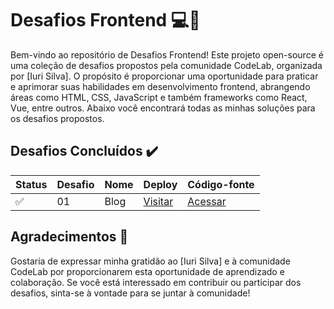 # Desafios Frontend 💻🎨

Bem-vindo ao repositório de Desafios Frontend! Este projeto open-source é uma coleção de desafios propostos pela comunidade CodeLab, organizada por [Iuri Silva]. O propósito é proporcionar uma oportunidade para praticar e aprimorar suas habilidades em desenvolvimento frontend, abrangendo áreas como HTML, CSS, JavaScript e também frameworks como React, Vue, entre outros. Abaixo você encontrará todas as minhas soluções para os desafios propostos.

## Desafios Concluídos ✔️

| Status | Desafio | Nome | Deploy | Código-fonte |
|--------|---------|------|--------|--------------|
| ✅ | 01 | Blog | [Visitar](link) | [Acessar](link) |

## Agradecimentos 🙏

Gostaria de expressar minha gratidão ao [Iuri Silva] e à comunidade CodeLab por proporcionarem esta oportunidade de aprendizado e colaboração. Se você está interessado em contribuir ou participar dos desafios, sinta-se à vontade para se juntar à comunidade!

